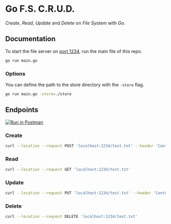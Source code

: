 # Go F.S. C.R.U.D.

_Create_, _Read_, _Update_ and _Delete_ on _File System_ with _Go_.

## Documentation

To start the file server on [port 1234](http://localhost:1234), run the main file of this repo.

```sh
go run main.go
```

### Options

You can define the path to the store directory with the `-store` flag.

```sh
go run main.go -store=./store
```

## Endpoints

[![Run in Postman](https://run.pstmn.io/button.svg)](https://app.getpostman.com/run-collection/8e05ec219633e401ff14)

### Create

```sh
curl --location --request POST 'localhost:1234/test.txt' --header 'Content-Type: text/plain' --data-raw 'Booyaka'
```

### Read

```sh
curl --location --request GET 'localhost:1234/test.txt'
```

### Update

```sh
curl --location --request PUT 'localhost:1234/test.txt' --header 'Content-Type: text/plain' --data-raw 'Boomshakalakasha'
```

### Delete

```sh
curl --location --request DELETE 'localhost:1234/test.txt'
```
